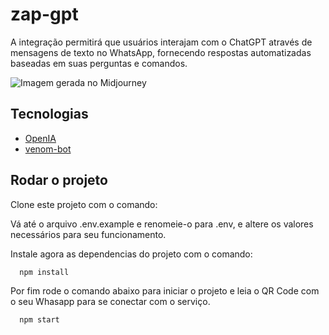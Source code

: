 
# zap-gpt

A integração permitirá que usuários interajam com o ChatGPT através de mensagens de texto no WhatsApp, fornecendo respostas automatizadas baseadas em suas perguntas e comandos.


![Imagem gerada no Midjourney](https://miro.medium.com/max/720/1*0K0tAo1ujQoFa9NG3ClIdw.webp)

## Tecnologias

- [OpenIA](https://beta.openai.com/)
- [venom-bot](https://github.com/orkestral/venom)

## Rodar o projeto

Clone este projeto com o comando:


Vá até o arquivo .env.example e renomeie-o para .env, e altere os valores necessários para seu funcionamento.

Instale agora as dependencias do projeto com o comando:

```bash
  npm install
```

Por fim rode o comando abaixo para iniciar o projeto e leia o QR Code com o seu Whasapp para se conectar com o serviço.

```bash
  npm start
```
